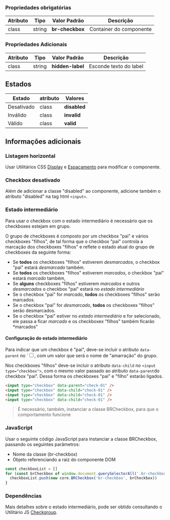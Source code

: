 ### Propriedades obrigatórias

| Atributo | Tipo   | Valor Padrão    | Descrição               |
| -------- | ------ | --------------- | ----------------------- |
| class    | string | **br-checkbox** | Container do componente |

### Propriedades Adicionais

| Atributo | Tipo   | Valor Padrão     | Descrição              |
| -------- | ------ | ---------------- | ---------------------- |
| class    | string | **hidden-label** | Esconde texto do label |

## Estados

| Estado     | atributo | Valores      |
| ---------- | -------- | ------------ |
| Desativado | class    | **disabled** |
| Inválido   | class    | **invalid**  |
| Válido     | class    | **valid**    |

## Informações adicionais

### Listagem horizontal

Usar Utilitários CSS [Display](ds/utilitarios/css/display) e [Espaçamento](ds/utilitarios/css/espacamento) para modificar o componente.

### Checkbox desativado

Além de adicionar a classe "disabled" ao componente, adicione também o atributo "disabled" na tag html `<input>`.

### Estado intermediário

Para usar o checkbox com o estado intermediário é necessário que os checkboxes estejam em grupo.

O grupo de checkboxes é composto por um checkbox "pai" e vários checkboxes "filhos", de tal forma que o checkbox "pai" controla a marcação dos checkboxes "filhos" e reflete o estado atual do grupo de checkboxes da seguinte forma:

- Se **todos** os checkboxes "filhos" estiverem *desmarcados*, o checkbox "pai" estará *desmarcado* também.
- Se **todos** os checkboxes "filhos" estiverem *marcados*, o checkbox "pai" estará *marcado* também,
- Se **alguns** checkboxes "filhos" estiverem *marcados* e outros *desmarcados* o checkbox "pai" estará no *estado intermediário*
- Se o checkbox "pai" for *marcado*, **todos** os checkboxes "filhos" serão marcados.
- Se o checkbox "pai" for *desmarcado*, **todos** os checkboxex "filhos" serão desmarcados.
- Se o checkbox "pai" estiver no *estado intermediário* e for selecionado, ele passa a ficar *marcado* e os checkboxex "filhos" também ficarão \*marcados"

#### Configuração do estado intermediário

Para indicar que um checkbox é "pai", deve-se incluir o atributo `data-parent` no `<input type="checkbox">, com um valor que será o nome de "amarração" do grupo.

Nos checkboxes "filhos" deve-se incluir o atributo `data-child` no `<input type="checkbox">`, com o mesmo valor passado ao atributo `data-parent`do checkbox "pai". Dessa forma os checkboxes "pai" e "filho" estarão ligados.

```html
<input type="checkbox" data-parent="check-01" />
<input type="checkbox" data-child="check-01" />
<input type="checkbox" data-child="check-01" />
<input type="checkbox" data-child="check-01" />
```

> É necessário, também, instanciar a classe BRCheckbox, para que o comportamento funcione

### JavaScript

Usar o seguinte código JavaScript para instanciar a classe BRCheckbox, passando os seguintes parãmetros:

- Nome da classe (br-checkbox)
- Objeto referenciando a raiz do componente DOM

```javascript
const checkboxList = []
for (const brCheckbox of window.document.querySelectorAll('.br-checkbox')) {
  checkboxList.push(new core.BRCheckbox('br-checkbox', brCheckbox))
}
```

### Dependências

Mais detalhes sobre o estado intermediário, pode ser obtido consultando o Utilitário JS [Checkgroup](utilitarios/js/checkgroup).
